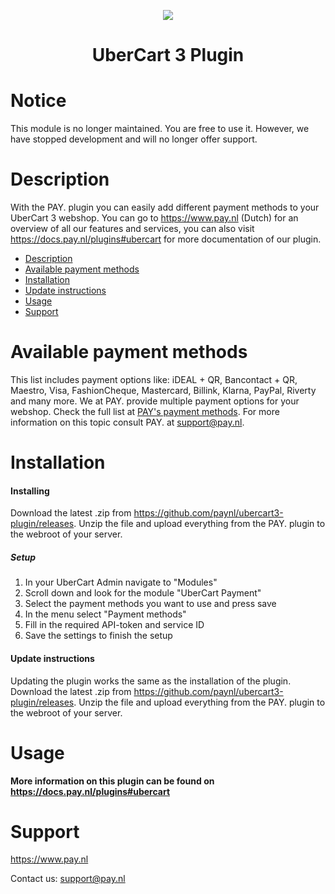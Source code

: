 <p align="center">
  <img src="https://www.pay.nl/uploads/1/brands/main_logo.png" />
</p>
<h1 align="center">UberCart 3 Plugin</h1>

<h1 align="left">Notice</h1>
This module is no longer maintained. You are free to use it. However, we have stopped development and will no longer offer support.

# Description

With the PAY. plugin you can easily add different payment methods to your UberCart 3 webshop. You can go to https://www.pay.nl (Dutch) for an overview of all our features and services, you can also visit https://docs.pay.nl/plugins#ubercart for more documentation of our plugin.

- [Description](#description)
- [Available payment methods](#available-payment-methods)
- [Installation](#installation)
- [Update instructions](#update-instructions)
- [Usage](#usage)
- [Support](#support)

# Available payment methods
This list includes payment options like: iDEAL + QR, Bancontact + QR, Maestro, Visa, FashionCheque, Mastercard, Billink, Klarna, PayPal, Riverty and many more. We at PAY. provide multiple payment options for your webshop. Check the full list at <a href="https://www.pay.nl/betaalmethoden">PAY's payment methods</a>.
For more information on this topic consult PAY. at support@pay.nl.

# Installation
#### Installing
Download the latest .zip from https://github.com/paynl/ubercart3-plugin/releases.
Unzip the file and upload everything from the PAY. plugin to the webroot of your server.

##### Setup

1. In your UberCart Admin navigate to "Modules"
2. Scroll down and look for the module "UberCart Payment"
3. Select the payment methods you want to use and press save
4. In the menu select "Payment methods"
5. Fill in the required API-token and service ID
6. Save the settings to finish the setup

#### Update instructions
Updating the plugin works the same as the installation of the plugin.
Download the latest .zip from https://github.com/paynl/ubercart3-plugin/releases.
Unzip the file and upload everything from the PAY. plugin to the webroot of your server.

# Usage

**More information on this plugin can be found on https://docs.pay.nl/plugins#ubercart**

# Support
https://www.pay.nl

Contact us: support@pay.nl

